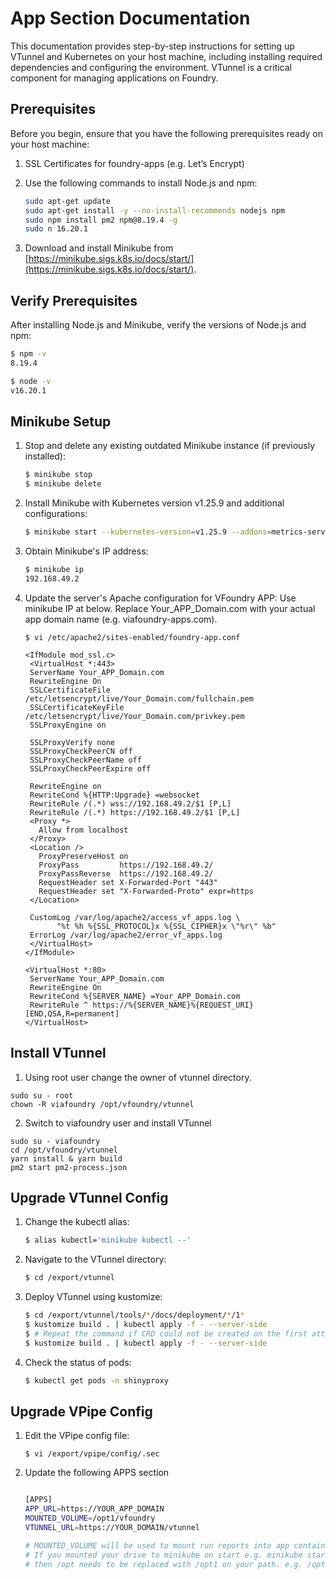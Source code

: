 # App Section Documentation

This documentation provides step-by-step instructions for setting up VTunnel and Kubernetes on your host machine, including installing required dependencies and configuring the environment. VTunnel is a critical component for managing applications on Foundry. 


## Prerequisites

Before you begin, ensure that you have the following prerequisites ready on your host machine:

1. SSL Certificates for foundry-apps (e.g. Let’s Encrypt)

2. Use the following commands to install Node.js and npm:
     ```bash
     sudo apt-get update
     sudo apt-get install -y --no-install-recommends nodejs npm
     sudo npm install pm2 npm@8.19.4 -g
     sudo n 16.20.1
     ```
3. Download and install Minikube from [https://minikube.sigs.k8s.io/docs/start/](https://minikube.sigs.k8s.io/docs/start/).

## Verify Prerequisites
After installing Node.js and Minikube, verify the versions of Node.js and npm:
```bash
$ npm -v
8.19.4

$ node -v
v16.20.1
```

## Minikube Setup
1. Stop and delete any existing outdated Minikube instance (if previously installed):
   ```bash
   $ minikube stop
   $ minikube delete
   ```
2. Install Minikube with Kubernetes version v1.25.9 and additional configurations:
   ```bash
   $ minikube start --kubernetes-version=v1.25.9 --addons=metrics-server,ingress --container-runtime=docker --cpus=32 --memory=128g --mount --mount-string="/opt:/opt1"
   ```
3. Obtain Minikube's IP address:
   ```bash
   $ minikube ip
   192.168.49.2
   ```

4. Update the server's Apache configuration for VFoundry APP:
   Use minikube IP at below.
   Replace Your_APP_Domain.com with your actual app domain name (e.g. viafoundry-apps.com). 
   ```
   $ vi /etc/apache2/sites-enabled/foundry-app.conf
   
   <IfModule mod_ssl.c>
    <VirtualHost *:443>
    ServerName Your_APP_Domain.com
    RewriteEngine On
    SSLCertificateFile /etc/letsencrypt/live/Your_Domain.com/fullchain.pem
    SSLCertificateKeyFile /etc/letsencrypt/live/Your_Domain.com/privkey.pem
    SSLProxyEngine on

    SSLProxyVerify none
    SSLProxyCheckPeerCN off
    SSLProxyCheckPeerName off
    SSLProxyCheckPeerExpire off

    RewriteEngine on
    RewriteCond %{HTTP:Upgrade} =websocket
    RewriteRule /(.*) wss://192.168.49.2/$1 [P,L]
    RewriteRule /(.*) https://192.168.49.2/$1 [P,L]
    <Proxy *>
      Allow from localhost
    </Proxy>
    <Location />
      ProxyPreserveHost on
      ProxyPass         https://192.168.49.2/
      ProxyPassReverse  https://192.168.49.2/
      RequestHeader set X-Forwarded-Port "443"
      RequestHeader set "X-Forwarded-Proto" expr=https
    </Location>

    CustomLog /var/log/apache2/access_vf_apps.log \
          "%t %h %{SSL_PROTOCOL}x %{SSL_CIPHER}x \"%r\" %b"
    ErrorLog /var/log/apache2/error_vf_apps.log
    </VirtualHost>
   </IfModule>

   <VirtualHost *:80>
    ServerName Your_APP_Domain.com
    RewriteEngine On
    RewriteCond %{SERVER_NAME} =Your_APP_Domain.com
    RewriteRule ^ https://%{SERVER_NAME}%{REQUEST_URI} [END,QSA,R=permanent]
   </VirtualHost>

   ```

## Install VTunnel

1. Using root user change the owner of vtunnel directory.
```
sudo su - root
chown -R viafoundry /opt/vfoundry/vtunnel
```

2. Switch to viafoundry user and install VTunnel
```
sudo su - viafoundry
cd /opt/vfoundry/vtunnel
yarn install & yarn build
pm2 start pm2-process.json
```

## Upgrade VTunnel Config
1. Change the kubectl alias:
   ```bash
   $ alias kubectl='minikube kubectl --'
   ```
2. Navigate to the VTunnel directory:
   ```bash
   $ cd /export/vtunnel
   ```
3. Deploy VTunnel using kustomize:
   ```bash
   $ cd /export/vtunnel/tools/*/docs/deployment/*/1*
   $ kustomize build . | kubectl apply -f - --server-side
   $ # Repeat the command if CRD could not be created on the first attempt
   $ kustomize build . | kubectl apply -f - --server-side
   ```

6. Check the status of pods:
   ```bash
   $ kubectl get pods -n shinyproxy
   ```

## Upgrade VPipe Config
1. Edit the VPipe config file:
   ```
   $ vi /export/vpipe/config/.sec
   ```
2. Update the following APPS section
   ```bash

   [APPS]
   APP_URL=https://YOUR_APP_DOMAIN
   MOUNTED_VOLUME=/opt1/vfoundry
   VTUNNEL_URL=https://YOUR_DOMAIN/vtunnel

   # MOUNTED_VOLUME will be used to mount run reports into app containers. It should be the location of the export directory outside of the container. e.g. /opt1/vfoundry. 
   # If you mounted your drive to minikube on start e.g. minikube start --mount-string="/opt:/opt1"
   # then /opt needs to be replaced with /opt1 on your path. e.g. /opt1/vfoundry. 
   ```

